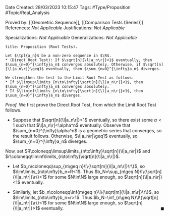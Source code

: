 <div class="topSpace"></div>

Date Created: 28/03/2023 10:15:47
Tags: #Type/Proposition #Topic/Real_Analysis

Proved by: [[Geometric Sequence]], [[Comparison Tests (Series)]]
References: <i>Not Applicable</i>
Justifications: <i>Not Applicable</i>

Specializations: <i>Not Applicable</i>
Generalizations: <i>Not Applicable</i>

``` ad-Proposition
title: Proposition (Root Tests).

Let $\tpl{a_n}$ be a non-zero sequence in $\R$.
* (Direct Root Test): If $\sqrt[n]{\l|a_n\r|}<1$ eventually, then $\sum_{n=0}^{\infty}a_n$ converges absolutely. Otherwise, if $\sqrt[n]{\l|a_n\r|}\geq1$ eventually, then $\sum_{n=0}^{\infty}a_n$ diverges.

We strengthen the test to the Limit Root Test as follows:
* If $\limsup\limits_{n\to\infty}\sqrt[n]{\l|a_n\r|}<1$, then $\sum_{n=0}^{\infty}a_n$ converges absolutely.
* If $\liminf\limits_{n\to\infty}\sqrt[n]{\l|a_n\r|}>1$, then $\sum_{n=0}^{\infty}a_n$ diverges.

```

<i>Proof.</i> We first prove the Direct Root Test, from which the Limit Root Test follows.
* Suppose that $\sqrt[n]{\l|a_n\r|}<1$ eventually, so there exist some $\alpha<1$ such that $\l|a_n\r|<\alpha^n$ eventually. Observe that $\sum_{n=0}^{\infty}\alpha^n$ is a geometric series that converges, so the result follows. Otherwise, $\l|a_n\r|\geq1$ eventually, so $\sum_{n=0}^{\infty}a_n$ diverges.

Now, set $R\coloneqq\limsup\limits_{n\to\infty}\sqrt[n]{\l|a_n\r|}$ and $r\coloneqq\liminf\limits_{n\to\infty}\sqrt[n]{\l|a_n\r|}$.
* Let $b_n\coloneqq\sup_{m\geq n}\l\{\sqrt[m]{\l|a_m\r|}\r\}$, so $\lim\limits_{n\to\infty}b_n=R<1$. Thus $b_N=\sup_{n\geq N}\l\{\sqrt[n]{\l|a_n\r|}\r\}<1$ for some $N\in\N$ large enough, so $\sqrt[n]{\l|a_n\r|}<1$ eventually.

* Similarly, let $b_n\coloneqq\inf{m\geq n}\l\{\sqrt[m]{\l|a_m\r|}\r\}$, so $\lim\limits_{n\to\infty}b_n=r>1$. Thus $b_N=\inf_{n\geq N}\l\{\sqrt[n]{\l|a_n\r|}\r\}<1$ for some $N\in\N$ large enough, so $\sqrt[n]{\l|a_n\r|}>1$ eventually.<span style="float:right;">$\blacksquare$</span>
